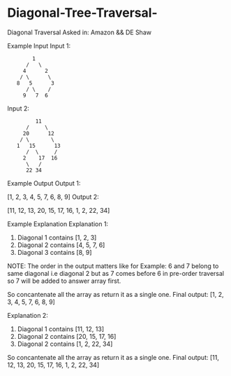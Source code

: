 # Diagonal-Tree-Traversal-
Diagonal Traversal Asked in: Amazon &amp;&amp; DE Shaw

Example Input
Input 1:

            1
          /   \
         4      2
        / \      \
       8   5      3
          / \    /
         9   7  6
Input 2:

             11
          /     \
         20      12
        / \       \
       1   15      13
          /  \     /
         2    17  16
          \   /
          22 34


Example Output
Output 1:

 [1, 2, 3, 4, 5, 7, 6, 8, 9]
Output 2:

 [11, 12, 13, 20, 15, 17, 16, 1, 2, 22, 34]


Example Explanation
Explanation 1:

 
 1) Diagonal 1 contains [1, 2, 3]
 2) Diagonal 2 contains [4, 5, 7, 6]
 3) Diagonal 3 contains [8, 9]


NOTE:
The order in the output matters like for Example:
6 and 7 belong to same diagonal i.e diagonal 2 but as 7 comes before 6 in pre-order traversal so 7 will be added to answer array first.



So concantenate all the array as return it as a single one.
 Final output: [1, 2, 3, 4, 5, 7, 6, 8, 9]

Explanation 2:

 
 1) Diagonal 1 contains [11, 12, 13]
 2) Diagonal 2 contains [20, 15, 17, 16]
 3) Diagonal 2 contains [1, 2, 22, 34]


So concantenate all the array as return it as a single one.
 Final output: [11, 12, 13, 20, 15, 17, 16, 1, 2, 22, 34]

